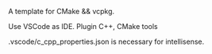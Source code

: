 A template for CMake && vcpkg. 

Use VSCode as IDE. Plugin C++, CMake tools

.vscode/c_cpp_properties.json is necessary for intellisense. 

